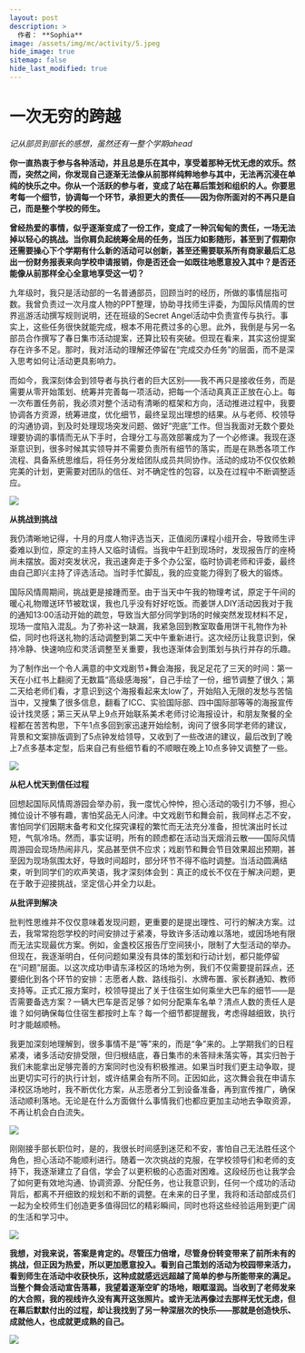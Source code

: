 ```yaml
---
layout: post
description: >
  作者： **Sophia**
image: /assets/img/mc/activity/5.jpeg
hide_image: true
sitemap: false
hide_last_modified: true
---
```


# 一次无穷的跨越

*记从部员到部长的感想，虽然还有一整个学期ahead*

**你一直热衷于参与各种活动，并且总是乐在其中，享受着那种无忧无虑的欢乐。然而，突然之间，你发现自己逐渐无法像从前那样纯粹地参与其中，无法再沉浸在单纯的快乐之中。你从一个活跃的参与者，变成了站在幕后策划和组织的人。你要思考每一个细节，协调每一个环节，承担更大的责任——因为你所面对的不再只是自己，而是整个学校的师生。**

**曾经热爱的事情，似乎逐渐变成了一份工作，变成了一种沉甸甸的责任，一场无法掉以轻心的挑战。当你肩负起统筹全局的任务，当压力如影随形，甚至到了假期你还需要操心下个学期有什么新的活动可以创新，甚至还需要联系所有商家最后汇总出一份财务报表来向学校申请报销，你是否还会一如既往地愿意投入其中？是否还能像从前那样全心全意地享受这一切？**

九年级时，我只是活动部的一名普通部员，回顾当时的经历，所做的事情屈指可数。我曾负责过一次月度人物的PPT整理，协助寻找师生评委，为国际风情周的世界巡游活动撰写规则说明，还在班级的Secret Angel活动中负责宣传与执行。事实上，这些任务很快就能完成，根本不用花费过多的心思。此外，我倒是与另一名部员合作撰写了春日集市活动提案，还算比较有突破。但现在看来，其实这份提案存在许多不足。那时，我对活动的理解还停留在“完成交办任务”的层面，而不是深入思考如何让活动更具影响力。

而如今，我深刻体会到领导者与执行者的巨大区别——我不再只是接收任务，而是需要从零开始策划、统筹并完善每一项活动，把每一个活动真真正正放在心上。每一次布置任务前，我必须对整个活动有清晰的框架和方向，活动推进过程中，我要协调各方资源，统筹进度，优化细节，最终呈现出理想的结果。从与老师、校领导的沟通协调，到及时处理现场突发问题、做好“兜底”工作。但当我面对无数个要处理要协调的事情而无从下手时，合理分工与高效部署成为了一个必修课。我现在逐渐意识到，很多时候其实领导并不需要负责所有细节的落实，而是在熟悉各项工作流程、具备系统思维后，将任务分发给团队成员共同协作。活动的成功不仅仅依赖完美的计划，更需要对团队的信任、对不确定性的包容，以及在过程中不断调整适应。

![](../../assets/img/mc/activity/1.png)

**从挑战到挑战**

我仍清晰地记得，十月的月度人物评选当天，正值阅历课程小组开会，导致师生评委难以到位，原定的主持人又临时请假。当我中午赶到现场时，发现报告厅的座椅尚未摆放。面对突发状况，我迅速奔走于多个办公室，临时协调老师和评委，最终由自己即兴主持了评选活动。当时手忙脚乱，我的应变能力得到了极大的锻炼。

国际风情周期间，挑战更是接踵而至。由于当天中午我的物理考试，原定于午间的暖心礼物赠送环节被耽误，我也几乎没有好好吃饭。而姜饼人DIY活动因我对于我的通知13:00活动开始的疏忽，导致当大部分同学到场的时候突然发现材料不足，现场一度陷入混乱。为了弥补这一缺漏，我紧急回到教室取备用饼干礼物作为补偿，同时也将送礼物的活动调整到第二天中午重新进行。这次经历让我意识到，保持冷静、快速响应和灵活调整至关重要，我也逐渐体会到策划与执行并存的乐趣。

为了制作出一个令人满意的中文戏剧节+舞会海报，我足足花了三天的时间：第一天在小红书上翻阅了无数篇“高级感海报”，自己手绘了一份，细节调整了很久；第二天给老师们看，才意识到这个海报看起来太low了，开始陷入无限的发愁与苦恼当中，又搜集了很多信息，翻看了ICC、实验国际部、四中国际部等等的海报宣传设计找灵感；第三天从早上9点开始联系美术老师讨论海报设计，和朋友聚餐的全程都在苦苦构思，下午1点多回到家迅速开始绘制，询问了很多同学老师的建议，背景和文案排版调到了5点钟发给领导，又收到了一些改进的建议，最后改到了晚上7点多基本定型，后来自己有些细节看的不顺眼在晚上10点多钟又调整了一些。

![](../../assets/img/mc/activity/2.png)

**从杞人忧天到信任过程**

回想起国际风情周游园会举办前，我一度忧心忡忡，担心活动的吸引力不够，担心摊位设计不够有趣，害怕奖品无人问津。中文戏剧节和舞会前，我同样忐忑不安，害怕同学们因期末备考和文化探究课程的繁忙而无法充分准备，担忧演出时长过短，气氛冷场。然而，事实证明，所有的顾虑都在活动当天烟消云散——国际风情周游园会现场热闹非凡，奖品甚至供不应求；戏剧节和舞会节目效果超出预期，甚至因为现场氛围太好，导致时间超时，部分环节不得不临时调整。当活动圆满结束，听到同学们的欢声笑语，我才深刻体会到：真正的成长不仅在于解决问题，更在于敢于迎接挑战，坚定信心并全力以赴。

**从批评到解决**

批判性思维并不仅仅意味着发现问题，更重要的是提出理性、可行的解决方案。过去，我常常抱怨学校的时间安排过于紧凑，导致许多活动难以落地，或因场地有限而无法实现最优方案。例如，金盏校区报告厅空间狭小，限制了大型活动的举办。但现在，我逐渐明白，任何问题如果没有具体的策划和行动计划，都只能停留在“问题”层面。以这次成功申请东泽校区的场地为例，我们不仅需要提前踩点，还要细化到各个环节的安排：志愿者人数、路线指引、水牌布置、家长群通知、教师支持等。正式汇报方案时，校领导提出了关于住宿生如何乘坐大巴车的细节——是否需要备选方案？一辆大巴车是否足够？如何分配乘车名单？清点人数的责任人是谁？如何确保每位住宿生都按时上车？每一个细节都提醒我，考虑得越细致，执行时才能越顺畅。

我更加深刻地理解到，很多事情不是“等”来的，而是“争”来的。上学期我们的日程紧凑，诸多活动安排受限，但归根结底，春日集市的未答辩未落实等，其实归咎于我们未能拿出足够完善的方案同时也没有积极推进。如果当时我们更主动争取，提出更切实可行的执行计划，或许结果会有所不同。正因如此，这次舞会我在申请东泽校区场地时，我不断优化方案，从志愿者分工到设备准备，再到宣传推广，确保活动顺利落地。无论是在什么方面做什么事情我们也都应更加主动地去争取资源，不再让机会白白流失。

![](../../assets/img/mc/activity/3.jpg)

刚刚接手部长职位时，是的，我很长时间感到迷茫和不安，害怕自己无法胜任这个角色，担心活动不能顺利进行。随着一次次挑战的克服，在学校领导们和老师的支持下，我逐渐建立了自信，学会了以更积极的心态面对困难。这段经历也让我学会了如何更有效地沟通、协调资源、分配任务，也让我意识到，任何一个成功的活动背后，都离不开细致的规划和不断的调整。在未来的日子里，我将和活动部成员们一起为全校师生们创造更多值得回忆的精彩瞬间，同时也将这些经验运用到更广阔的生活和学习中。

![](../../assets/img/mc/activity/4.png)

**我想，对我来说，答案是肯定的。尽管压力倍增，尽管身份转变带来了前所未有的挑战，但正因为热爱，所以更加愿意投入。看到自己策划的活动为校园带来活力，看到师生在活动中收获快乐，这种成就感远远超越了简单的参与所能带来的满足。当整个舞会活动宣告落幕，我望着逐渐空旷的场地，眼眶湿润。当收到了老师发来的大合照，我的视线许久没有离开这张照片。或许无法再像过去那样无忧无虑，但在幕后默默付出的过程，却让我找到了另一种深层次的快乐——那就是创造快乐、成就他人，也成就更成熟的自己。**

![](../../assets/img/mc/activity/5.jpeg)


